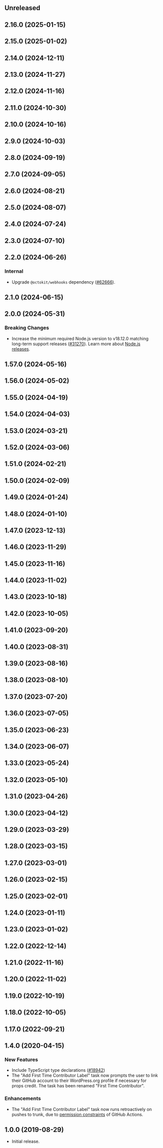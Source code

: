 <!-- Learn how to maintain this file at https://github.com/WordPress/gutenberg/tree/HEAD/packages#maintaining-changelogs. -->

## Unreleased

## 2.16.0 (2025-01-15)

## 2.15.0 (2025-01-02)

## 2.14.0 (2024-12-11)

## 2.13.0 (2024-11-27)

## 2.12.0 (2024-11-16)

## 2.11.0 (2024-10-30)

## 2.10.0 (2024-10-16)

## 2.9.0 (2024-10-03)

## 2.8.0 (2024-09-19)

## 2.7.0 (2024-09-05)

## 2.6.0 (2024-08-21)

## 2.5.0 (2024-08-07)

## 2.4.0 (2024-07-24)

## 2.3.0 (2024-07-10)

## 2.2.0 (2024-06-26)

### Internal

-   Upgrade `@octokit/webhooks` dependency ([#62666](https://github.com/WordPress/gutenberg/pull/62666)).

## 2.1.0 (2024-06-15)

## 2.0.0 (2024-05-31)

### Breaking Changes

-   Increase the minimum required Node.js version to v18.12.0 matching long-term support releases ([#31270](https://github.com/WordPress/gutenberg/pull/61930)). Learn more about [Node.js releases](https://nodejs.org/en/about/previous-releases).

## 1.57.0 (2024-05-16)

## 1.56.0 (2024-05-02)

## 1.55.0 (2024-04-19)

## 1.54.0 (2024-04-03)

## 1.53.0 (2024-03-21)

## 1.52.0 (2024-03-06)

## 1.51.0 (2024-02-21)

## 1.50.0 (2024-02-09)

## 1.49.0 (2024-01-24)

## 1.48.0 (2024-01-10)

## 1.47.0 (2023-12-13)

## 1.46.0 (2023-11-29)

## 1.45.0 (2023-11-16)

## 1.44.0 (2023-11-02)

## 1.43.0 (2023-10-18)

## 1.42.0 (2023-10-05)

## 1.41.0 (2023-09-20)

## 1.40.0 (2023-08-31)

## 1.39.0 (2023-08-16)

## 1.38.0 (2023-08-10)

## 1.37.0 (2023-07-20)

## 1.36.0 (2023-07-05)

## 1.35.0 (2023-06-23)

## 1.34.0 (2023-06-07)

## 1.33.0 (2023-05-24)

## 1.32.0 (2023-05-10)

## 1.31.0 (2023-04-26)

## 1.30.0 (2023-04-12)

## 1.29.0 (2023-03-29)

## 1.28.0 (2023-03-15)

## 1.27.0 (2023-03-01)

## 1.26.0 (2023-02-15)

## 1.25.0 (2023-02-01)

## 1.24.0 (2023-01-11)

## 1.23.0 (2023-01-02)

## 1.22.0 (2022-12-14)

## 1.21.0 (2022-11-16)

## 1.20.0 (2022-11-02)

## 1.19.0 (2022-10-19)

## 1.18.0 (2022-10-05)

## 1.17.0 (2022-09-21)

## 1.4.0 (2020-04-15)

### New Features

-   Include TypeScript type declarations ([#18942](https://github.com/WordPress/gutenberg/pull/18942))
-   The "Add First Time Contributor Label" task now prompts the user to link their GitHub account to their WordPress.org profile if necessary for props credit. The task has been renamed "First Time Contributor".

### Enhancements

-   The "Add First Time Contributor Label" task now runs retroactively on pushes to trunk, due to [permission constraints](https://help.github.com/en/actions/configuring-and-managing-workflows/authenticating-with-the-github_token#permissions-for-the-github_token) of GitHub Actions.

## 1.0.0 (2019-08-29)

-   Initial release.
